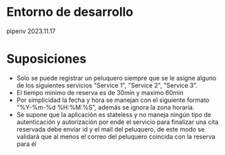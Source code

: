 # Entorno de desarrollo
pipenv 2023.11.17

# Suposiciones

- Solo se puede registrar un peluquero siempre que se le asigne alguno de los siguientes servicios "Service 1", "Service 2", "Service 3".
- El tiempo minimo de reserva es de 30min y maximo 60min
- Por simplicidad la fecha y hora se manejan con el siguiente formato "%Y-%m-%d %H:%M:%S", además se ignora la zona horaria.
- Se supone que la aplicación es stateless y no maneja ningún tipo de autenticación y autorización por ende el servicio para finalizar una cita reservada debe enviar id y el mail del peluquero, de este modo se validará que al menos el correo del peluquero coincida con la reserva para él


